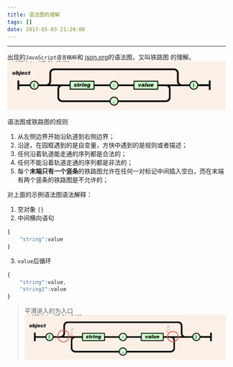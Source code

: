 ```yaml
---
title: 语法图的理解
tags: []
date: 2017-05-03 21:29:08
---
```


---------------------------------------------------------
出现的`JavaScript语言精粹`和 [json.org](http://www.json.org/json-zh.html)的语法图，又叫铁路图 的理解。
![alt](/images/语法图的理解/语法图.png)

<!--more-->

语法图或铁路图的规则

1. 从左侧边界开始沿轨道到右侧边界；
2. 沿途，在园框遇到的是自变量，方快中遇到的是规则或者描述；
3. 任何沿着轨道能走通的序列都是合法的；
4. 任何不能沿着轨道走通的序列都是非法的；
5. 每个**末端只有一个竖条**的铁路图允许在任何一对标记中间插入空白，而在末端有两个竖条的铁路图是不允许的；

对上面的示例语法图语法解释：

1. 空对象 `{}`
2. 中间横向语句
```js
{
    "string":value
}
```
3. `value`后循环
```js
{
    "string":value,
    "string1":value
}
```
>平滑进入的为入口
![alt](/images/语法图的理解/语法图-show.png)
